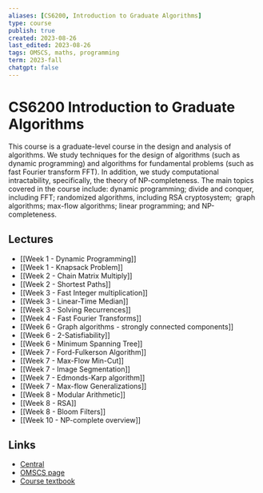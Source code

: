 ```yaml
---
aliases: [CS6200, Introduction to Graduate Algorithms]
type: course
publish: true
created: 2023-08-26
last_edited: 2023-08-26
tags: OMSCS, maths, programming
term: 2023-fall
chatgpt: false
---
```

# CS6200 Introduction to Graduate Algorithms

This course is a graduate-level course in the design and analysis of algorithms. We study techniques for the design of algorithms (such as dynamic programming) and algorithms for fundamental problems (such as fast Fourier transform FFT). In addition, we study computational intractability, specifically, the theory of NP-completeness. The main topics covered in the course include: dynamic programming; divide and conquer, including FFT; randomized algorithms, including RSA cryptosystem;  graph algorithms; max-flow algorithms; linear programming; and NP-completeness.

## Lectures

- [[Week 1 - Dynamic Programming]]
- [[Week 1 - Knapsack Problem]]
- [[Week 2 - Chain Matrix Multiply]]
- [[Week 2 - Shortest Paths]]
- [[Week 3 - Fast Integer multiplication]]
- [[Week 3 - Linear-Time Median]]
- [[Week 3 - Solving Recurrences]]
- [[Week 4 - Fast Fourier Transforms]]
- [[Week 6 - Graph algorithms - strongly connected components]]
- [[Week 6 - 2-Satisfiability]]
- [[Week 6 - Minimum Spanning Tree]]
- [[Week 7 - Ford-Fulkerson Algorithm]]
- [[Week 7 - Max-Flow Min-Cut]]
- [[Week 7 - Image Segmentation]]
- [[Week 7 - Edmonds-Karp algorithm]]
- [[Week 7 - Max-flow Generalizations]]
- [[Week 8 - Modular Arithmetic]]
- [[Week 8 - RSA]]
- [[Week 8 - Bloom Filters]]
- [[Week 10 - NP-complete overview]]
## Links

- [Central](https://www.omscentral.com/courses/introduction-to-graduate-algorithms/reviews)
- [OMSCS page](https://omscs.gatech.edu/cs-6515-intro-graduate-algorithms)
- [Course textbook](http://algorithmics.lsi.upc.edu/docs/Dasgupta-Papadimitriou-Vazirani.pdf)